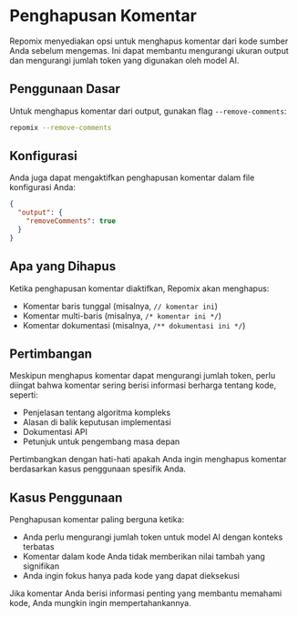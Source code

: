 # Penghapusan Komentar

<script setup>
import HomeBadges from '../../../components/HomeBadges.vue'
</script>

<HomeBadges />

Repomix menyediakan opsi untuk menghapus komentar dari kode sumber Anda sebelum mengemas. Ini dapat membantu mengurangi ukuran output dan mengurangi jumlah token yang digunakan oleh model AI.

## Penggunaan Dasar

Untuk menghapus komentar dari output, gunakan flag `--remove-comments`:

```bash
repomix --remove-comments
```

## Konfigurasi

Anda juga dapat mengaktifkan penghapusan komentar dalam file konfigurasi Anda:

```json
{
  "output": {
    "removeComments": true
  }
}
```

## Apa yang Dihapus

Ketika penghapusan komentar diaktifkan, Repomix akan menghapus:

- Komentar baris tunggal (misalnya, `// komentar ini`)
- Komentar multi-baris (misalnya, `/* komentar ini */`)
- Komentar dokumentasi (misalnya, `/** dokumentasi ini */`)

## Pertimbangan

Meskipun menghapus komentar dapat mengurangi jumlah token, perlu diingat bahwa komentar sering berisi informasi berharga tentang kode, seperti:

- Penjelasan tentang algoritma kompleks
- Alasan di balik keputusan implementasi
- Dokumentasi API
- Petunjuk untuk pengembang masa depan

Pertimbangkan dengan hati-hati apakah Anda ingin menghapus komentar berdasarkan kasus penggunaan spesifik Anda.

## Kasus Penggunaan

Penghapusan komentar paling berguna ketika:

- Anda perlu mengurangi jumlah token untuk model AI dengan konteks terbatas
- Komentar dalam kode Anda tidak memberikan nilai tambah yang signifikan
- Anda ingin fokus hanya pada kode yang dapat dieksekusi

Jika komentar Anda berisi informasi penting yang membantu memahami kode, Anda mungkin ingin mempertahankannya.
